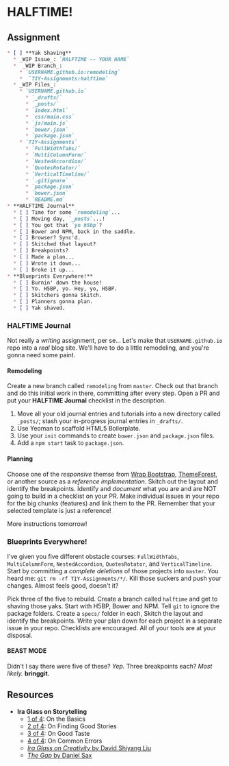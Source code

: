 # HALFTIME!

## Assignment

```markdown
* [ ] **Yak Shaving**
  * _WIP Issue_: `HALFTIME -- YOUR NAME`
  *  _WIP Branch_:
    * `USERNAME.github.io:remodeling`
    *  `TIY-Assignments:halftime`
  * _WIP Files_:
    * `USERNAME.github.io`
      * `_drafts/`
      * `_posts/`
      * `index.html`
      * `css/main.css`
      * `js/main.js`
      * `bower.json`
      * `package.json`
    * `TIY-Assignments`
      * `FullWidthTabs/`
      * `MultiColumnForm/`
      * `NestedAccordion/`
      * `QuotesRotator/`
      * `VerticalTimeline/`
      * `.gitignore`
      * `package.json`
      * `bower.json`
      * `README.md`
* **HALFTIME Journal**
  * [ ] Time for some `remodeling`...
  * [ ] Moving day, `_posts`...!
  * [ ] You got that `yo h5bp`?
  * [ ] Bower and NPM, back in the saddle.
  * [ ] Browser? Sync'd.
  * [ ] Skitched that layout?
  * [ ] Breakpoints?
  * [ ] Made a plan...
  * [ ] Wrote it down...
  * [ ] Broke it up...
* **Blueprints Everywhere!**
  * [ ] Burnin' down the house!
  * [ ] Yo. H5BP, yo. Hey, yo, H5BP.
  * [ ] Skitchers gonna Skitch.
  * [ ] Planners gonna plan.
  * [ ] Yak shaved.
```

### HALFTIME Journal

Not really a _writing_ assignment, per se... Let's make that `USERNAME.github.io` repo into a _real_ blog site. We'll have to do a little remodeling, and you're gonna need some paint.

#### Remodeling

Create a new branch called `remodeling` from `master`. Check out that branch and do this initial work in there, committing after every step. Open a PR and put your **HALFTIME Journal** checklist in the description.

1. Move all your old journal entries and tutorials into a new directory called `_posts/`; stash your in-progress journal entries in `_drafts/`.
1. Use Yeoman to scaffold HTML5 Boilerplate.
1. Use your `init` commands to create `bower.json` and `package.json` files.
1. Add a `npm start` task to `package.json`.

#### Planning

Choose one of the _responsive_ themse from [Wrap Bootstrap](http://wrapbootstrap.com), [ThemeForest](http://themeforest.net/search?category=static-site-generators), or another source as a _reference implementation._ Skitch out the layout and identify the breakpoints. Identify and _document_ what you are and are NOT going to build in a checklist on your PR. Make individual issues in your repo for the big chunks (features) and link them to the PR. Remember that your selected template is just a reference!

More instructions tomorrow!

### Blueprints Everywhere!

I've given you five different obstacle courses: `FullWidthTabs`, `MultiColumnForm`, `NestedAccordion`, `QuotesRotator`, and `VerticalTimeline`. Start by committing a _complete deletions_ of those projects into `master`. You heard me: `git rm -rf TIY-Assignments/*/`. Kill those suckers and push your changes. Almost feels good, doesn't it?

Pick three of the five to rebuild. Create a branch called `halftime` and get to shaving those yaks. Start with H5BP, Bower and NPM. Tell `git` to ignore the package folders. Create a `specs/` folder in each, Skitch the layout and identify the breakpoints. Write your plan down for each project in a separate issue in your repo. Checklists are encouraged. All of your tools are at your disposal.

#### BEAST MODE

Didn't I say there were five of these? _Yep._ Three breakpoints each? _Most likely._ **bringgit.**

## Resources

* **Ira Glass on Storytelling**
  * [1 of 4](https://www.youtube.com/watch?v=loxJ3FtCJJA): On the Basics
  * [2 of 4](https://www.youtube.com/watch?v=KW6x7lOIsPE): On Finding Good Stories
  * [3 of 4](https://www.youtube.com/watch?v=BI23U7U2aUY): On Good Taste
  * [4 of 4](https://www.youtube.com/watch?v=baCJFAGEuJM): On Common Errors
  * [_Ira Glass on Creativity_ by David Shiyang Liu](https://vimeo.com/24715531)
  * [_The Gap_ by Daniel Sax](https://vimeo.com/85040589)

